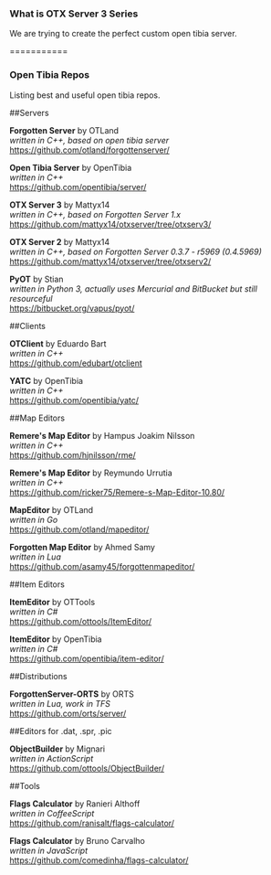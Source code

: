 ### What is OTX Server 3 Series
We are trying to create the perfect custom open tibia server.

===========

### Open Tibia Repos
Listing best and useful open tibia repos.

##Servers

**Forgotten Server** by OTLand <br />
*written in C++, based on open tibia server* <br />
https://github.com/otland/forgottenserver/

**Open Tibia Server** by OpenTibia <br />
*written in C++* <br />
https://github.com/opentibia/server/

**OTX Server 3** by Mattyx14 <br />
*written in C++, based on Forgotten Server 1.x* <br />
https://github.com/mattyx14/otxserver/tree/otxserv3/

**OTX Server 2** by Mattyx14 <br />
*written in C++, based on Forgotten Server 0.3.7 - r5969 (0.4.5969)* <br />
https://github.com/mattyx14/otxserver/tree/otxserv2/

**PyOT** by Stian <br />
*written in Python 3, actually uses Mercurial and BitBucket but still resourceful* <br />
https://bitbucket.org/vapus/pyot/ <br />


##Clients

**OTClient** by Eduardo Bart <br />
*written in C++* <br />
https://github.com/edubart/otclient

**YATC** by OpenTibia <br />
*written in C++* <br />
https://github.com/opentibia/yatc/

##Map Editors

**Remere's Map Editor** by Hampus Joakim Nilsson <br />
*written in C++* <br />
https://github.com/hjnilsson/rme/

**Remere's Map Editor** by Reymundo Urrutia <br />
*written in C++* <br />
https://github.com/ricker75/Remere-s-Map-Editor-10.80/

**MapEditor** by OTLand <br />
*written in Go* <br />
https://github.com/otland/mapeditor/

**Forgotten Map Editor** by Ahmed Samy <br />
*written in Lua* <br />
https://github.com/asamy45/forgottenmapeditor/

##Item Editors

**ItemEditor** by OTTools <br />
*written in C#* <br />
https://github.com/ottools/ItemEditor/

**ItemEditor** by OpenTibia <br />
*written in C#* <br />
https://github.com/opentibia/item-editor/

##Distributions

**ForgottenServer-ORTS** by ORTS <br />
*written in Lua, work in TFS* <br />
https://github.com/orts/server/

##Editors for .dat, .spr, .pic

**ObjectBuilder** by Mignari <br />
*written in ActionScript* <br />
https://github.com/ottools/ObjectBuilder/

##Tools

**Flags Calculator** by Ranieri Althoff <br />
*written in CoffeeScript* <br />
https://github.com/ranisalt/flags-calculator/

**Flags Calculator** by Bruno Carvalho <br />
*written in JavaScript* <br />
https://github.com/comedinha/flags-calculator/
